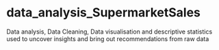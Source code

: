 # data_analysis_SupermarketSales
Data analysis, Data Cleaning, Data visualisation and descriptive statistics used to uncover insights and bring out recommendations from raw data
